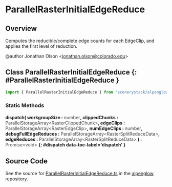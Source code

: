 # ParallelRasterInitialEdgeReduce

## Overview

Computes the reducible/complete edge counts for each EdgeClip, and applies the first level of reduction.

@author Jonathan Olson &lt;jonathan.olson@colorado.edu&gt;

## Class ParallelRasterInitialEdgeReduce {: #ParallelRasterInitialEdgeReduce }


```js
import { ParallelRasterInitialEdgeReduce } from 'scenerystack/alpenglow';
```
### Static Methods

#### dispatch( workgroupSize : <span style="font-weight: 400; opacity: 80%;">number</span>, clippedChunks : <span style="font-weight: 400; opacity: 80%;">ParallelStorageArray&lt;RasterClippedChunk&gt;</span>, edgeClips : <span style="font-weight: 400; opacity: 80%;">ParallelStorageArray&lt;RasterEdgeClip&gt;</span>, numEdgeClips : <span style="font-weight: 400; opacity: 80%;">number</span>, debugFullEdgeReduces : <span style="font-weight: 400; opacity: 80%;">ParallelStorageArray&lt;RasterSplitReduceData&gt;</span>, edgeReduces : <span style="font-weight: 400; opacity: 80%;">ParallelStorageArray&lt;RasterSplitReduceData&gt;</span> ) : <span style="font-weight: 400; opacity: 80%;">Promise&lt;void&gt;</span> {: #dispatch data-toc-label='dispatch' }



## Source Code

See the source for [ParallelRasterInitialEdgeReduce.ts](https://github.com/phetsims/alpenglow/blob/main/js/parallel/raster-clip/ParallelRasterInitialEdgeReduce.ts) in the [alpenglow](https://github.com/phetsims/alpenglow) repository.
